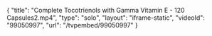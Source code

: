 {
    "title": "Complete Tocotrienols with Gamma Vitamin E - 120 Capsules2.mp4",
    "type": "solo",
    "layout": "iframe-static",
    "videoId": "99050997",
    "url": "\/tvpembed\/99050997"
}